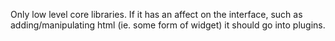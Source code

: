 Only low level core libraries. If it has an affect on the interface, such as
adding/manipulating html (ie. some form of widget) it should go into plugins.
